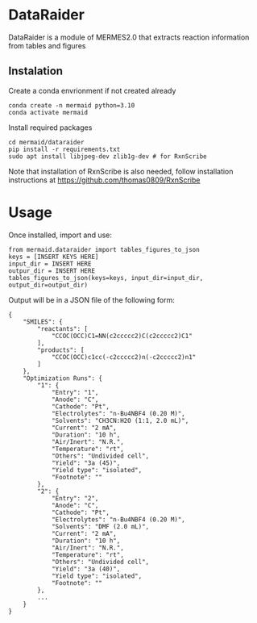 # DataRaider

DataRaider is a module of MERMES2.0 that extracts reaction information from tables and figures

## Instalation

Create a conda envrionment if not created already
```
conda create -n mermaid python=3.10
conda activate mermaid
```

Install required packages

```
cd mermaid/dataraider
pip install -r requirements.txt
sudo apt install libjpeg-dev zlib1g-dev # for RxnScribe
```

Note that installation of RxnScribe is also needed, follow installation instructions at https://github.com/thomas0809/RxnScribe


# Usage

Once installed, import and use:

```
from mermaid.dataraider import tables_figures_to_json
keys = [INSERT KEYS HERE]
input_dir = INSERT HERE
outpur_dir = INSERT HERE
tables_figures_to_json(keys=keys, input_dir=input_dir, output_dir=output_dir)
```

Output will be in a JSON file of the following form:

```
{
    "SMILES": {
        "reactants": [
            "CCOC(OCC)C1=NN(c2ccccc2)C(c2ccccc2)C1"
        ],
        "products": [
            "CCOC(OCC)c1cc(-c2ccccc2)n(-c2ccccc2)n1"
        ]
    },
    "Optimization Runs": {
        "1": {
            "Entry": "1",
            "Anode": "C",
            "Cathode": "Pt",
            "Electrolytes": "n-Bu4NBF4 (0.20 M)",
            "Solvents": "CH3CN:H2O (1:1, 2.0 mL)",
            "Current": "2 mA",
            "Duration": "10 h",
            "Air/Inert": "N.R.",
            "Temperature": "rt",
            "Others": "Undivided cell",
            "Yield": "3a (45)",
            "Yield type": "isolated",
            "Footnote": ""
        },
        "2": {
            "Entry": "2",
            "Anode": "C",
            "Cathode": "Pt",
            "Electrolytes": "n-Bu4NBF4 (0.20 M)",
            "Solvents": "DMF (2.0 mL)",
            "Current": "2 mA",
            "Duration": "10 h",
            "Air/Inert": "N.R.",
            "Temperature": "rt",
            "Others": "Undivided cell",
            "Yield": "3a (40)",
            "Yield type": "isolated",
            "Footnote": ""
        },
        ...
    }
}
```
